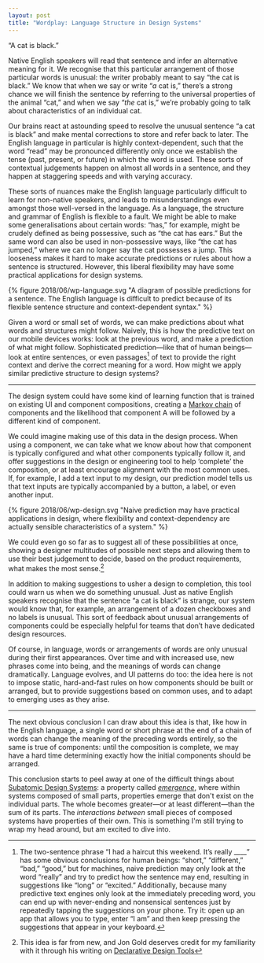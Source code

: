 ```yaml
---
layout: post
title: "Wordplay: Language Structure in Design Systems"
---
```


“A cat is black.”

Native English speakers will read that sentence and infer an alternative meaning
for it. We recognise that this particular arrangement of those particular words
is unusual: the writer probably meant to say “the cat is black.” We know that
when we say or write “*a* cat is,” there’s a strong chance we will finish the
sentence by referring to the universal properties of the animal “cat,” and
when we say “*the* cat is,” we’re probably going to talk about characteristics
of an individual cat.

Our brains react at astounding speed to resolve the unusual sentence “a cat is
black” and make mental corrections to store and refer back to later. The English
language in particular is highly context-dependent, such that the word “read”
may be pronounced differently only once we establish the tense (past, present,
or future) in which the word is used. These sorts of contextual judgements
happen on almost all words in a sentence, and they happen at staggering speeds
and with varying accuracy.

These sorts of nuances make the English language particularly difficult to learn
for non-native speakers, and leads to misunderstandings even amongst those
well-versed in the language. As a language, the structure and grammar of
English is flexible to a fault. We might be able to make some generalisations
about certain words: “has,” for example, might be crudely defined as being
possessive, such as “the cat has ears.” But the same word can also be used in
non-possessive ways, like “the cat has jumped,” where we can no longer say the
cat possesses a jump. This looseness makes it hard to make accurate
predictions or rules about how a sentence is structured. However, this liberal
flexibility may have some practical applications for design systems.

{% figure 2018/06/wp-language.svg "A diagram of possible predictions for a sentence. The English language is difficult to predict because of its flexible sentence structure and context-dependent syntax." %}

Given a word or small set of words, we can make predictions about what words and
structures might follow. Naively, this is how the predictive text on our mobile
devices works: look at the previous word, and make a prediction of what might
follow. Sophisticated prediction—like that of human beings—look at entire
sentences, or even passages[^1] of text to provide the right context and derive
the correct meaning for a word. How might we apply similar predictive structure
to design systems?

***

The design system could have some kind of learning function that is trained on
existing UI and component compositions, creating a [Markov
chain](http://setosa.io/ev/markov-chains/) of components and the likelihood that
component A will be followed by a different kind of component.

We could imagine making use of this data in the design process. When using a
component, we can take what we know about how that component is typically
configured and what other components typically follow it, and offer suggestions
in the design or engineering tool to help ‘complete’ the composition, or at
least encourage alignment with the most common uses. If, for example, I add a
text input to my design, our prediction model tells us that text inputs are
typically accompanied by a button, a label, or even another input.

{% figure 2018/06/wp-design.svg "Naive prediction may have practical applications in design, where flexibility and context-dependency are actually sensible characteristics of a system." %}

We could even go so far as to suggest all of these possibilities at once,
showing a designer multitudes of possible next steps and allowing them to use
their best judgement to decide, based on the product requirements, what makes
the most sense.[^2]

In addition to making suggestions to usher a design to completion, this tool
could warn us when we do something unusual. Just as native English speakers
recognise that the sentence “a cat is black” is strange, our system would know
that, for example, an arrangement of a dozen checkboxes and no labels is
unusual. This sort of feedback about unusual arrangements of components could be
especially helpful for teams that don’t have dedicated design resources.

Of course, in language, words or arrangements of words are only unusual during
their first appearances. Over time and with increased use, new phrases come into
being, and the meanings of words can change dramatically. Language evolves, and
UI patterns do too: the idea here is not to impose static, hard-and-fast rules
on how components should be built or arranged, but to provide suggestions based
on common uses, and to adapt to emerging uses as they arise.

***

The next obvious conclusion I can draw about this idea is that, like how in
the English language, a single word or short phrase at the end of a chain of
words can change the meaning of the preceding words entirely, so the same is
true of components: until the composition is complete, we may have a hard time
determining exactly how the initial components should be arranged.

This conclusion starts to peel away at one of the difficult things about
[Subatomic Design Systems](/2018/01/05/subatomic-design-systems/): a property
called [_emergence_](https://en.wikipedia.org/wiki/Emergence), where within
systems composed of small parts, properties emerge that don't exist on the
individual parts. The whole becomes greater—or at least different—than the sum
of its parts. The _interactions between_ small pieces of composed systems
have properties of their own. This is something I'm still trying to wrap my head
around, but am excited to dive into.

[^1]: The two-sentence phrase “I had a haircut this weekend. It’s really \_\_\_\_”
  has some obvious conclusions for human beings: “short,” “different,” “bad,”
  “good,” but for machines, naive prediction may only look at the word “really”
  and try to predict how the sentence may end, resulting in suggestions like
  “long” or “excited.” Additionally, because many predictive text engines only
  look at the immediately preceding word, you can end up with never-ending and
  nonsensical sentences just by repeatedly tapping the suggestions on your phone.
  Try it: open up an app that allows you to type, enter “I am” and then keep
  pressing the suggestions that appear in your keyboard.
[^2]: This idea is far from new, and Jon Gold deserves credit for my familiarity
  with it through his writing on [Declarative Design
  Tools](https://jon.gold/2016/06/declarative-design-tools/)
